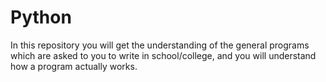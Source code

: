 # Python
In this repository you will get the understanding of the general programs which are asked to you to write in school/college, and you will understand how a program actually works.
